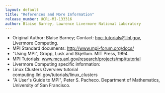 ```yaml
---
layout: default
title: "References and More Information"
release_number: UCRL-MI-133316
author: Blaise Barney, Lawrence Livermore National Laboratory
---
```


- Original Author: Blaise Barney; Contact: hpc-tutorials@llnl.gov, Livermore Computing.
- MPI Standard documents:
    http://www.mpi-forum.org/docs/
- "Using MPI", Gropp, Lusk and Skjellum. MIT Press, 1994.
- MPI Tutorials:
    www.mcs.anl.gov/research/projects/mpi/tutorial
- Livermore Computing specific information:
- Linux Clusters Overview tutorial
    computing.llnl.gov/tutorials/linux_clusters
- "A User's Guide to MPI", Peter S. Pacheco. Department of Mathematics, University of San Francisco.
